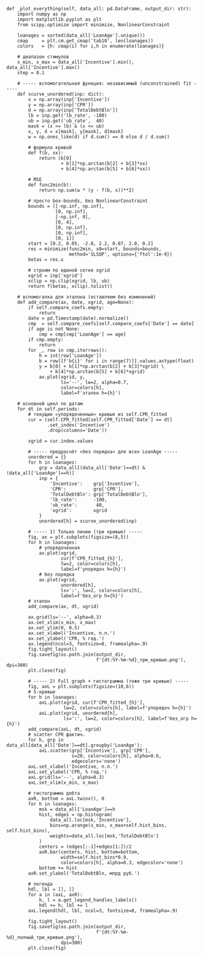     def _plot_everything(self, data_all: pd.DataFrame, output_dir: str):
        import numpy as np
        import matplotlib.pyplot as plt
        from scipy.optimize import minimize, NonlinearConstraint

        loanages = sorted(data_all['LoanAge'].unique())
        cmap     = plt.cm.get_cmap('tab10', len(loanages))
        colors   = {h: cmap(i) for i,h in enumerate(loanages)}

        # диапазон стимулов
        x_min, x_max = data_all['Incentive'].min(), data_all['Incentive'].max()
        step = 0.1

        # ----- вспомогательная функция: независимый (unconstrained) fit -----
        def scurve_unordered(inp: dict):
            x = np.array(inp['Incentive'])
            y = np.array(inp['CPR'])
            d = np.array(inp['TotalDebtBln'])
            lb = inp.get('lb_rate', -100)
            ub = inp.get('ub_rate',  40)
            mask = (x >= lb) & (x <= ub)
            x, y, d = x[mask], y[mask], d[mask]
            w = np.ones_like(d) if d.sum() == 0 else d / d.sum()

            # формула кривой
            def f(b, xx):
                return (b[0]
                        + b[1]*np.arctan(b[2] + b[3]*xx)
                        + b[4]*np.arctan(b[5] + b[6]*xx))

            # MSE
            def func2min(b):
                return np.sum(w * (y - f(b, x))**2)

            # просто box-bounds, без NonlinearConstraint
            bounds = [[-np.inf, np.inf],
                      [0, np.inf],
                      [-np.inf, 0],
                      [0, 4],
                      [0, np.inf],
                      [0, np.inf],
                      [0, 1]]
            start = [0.2, 0.05, -2.0, 2.2, 0.07, 2.0, 0.2]
            res = minimize(func2min, x0=start, bounds=bounds,
                           method='SLSQP', options={'ftol':1e-9})
            betas = res.x

            # строим по единой сетке xgrid
            xgrid = inp['xgrid']
            xclip = np.clip(xgrid, lb, ub)
            return f(betas, xclip).tolist()

        # вспомогалка для эталона (оставляем без изменений)
        def add_compare(ax, date, xgrid, age=None):
            if self.compare_coefs.empty:
                return
            date = pd.Timestamp(date).normalize()
            cmp  = self.compare_coefs[self.compare_coefs['Date'] == date]
            if age is not None:
                cmp = cmp[cmp['LoanAge'] == age]
            if cmp.empty:
                return
            for _, row in cmp.iterrows():
                h = int(row['LoanAge'])
                b = row[[f'b{i}' for i in range(7)]].values.astype(float)
                y = b[0] + b[1]*np.arctan(b[2] + b[3]*xgrid) \
                    + b[4]*np.arctan(b[5] + b[6]*xgrid)
                ax.plot(xgrid, y,
                        ls='--', lw=2, alpha=0.7,
                        color=colors[h],
                        label=f'эталон h={h}')

        # основной цикл по датам
        for dt in self.periods:
            # текущие «упорядоченные» кривые из self.CPR_fitted
            cur = (self.CPR_fitted[self.CPR_fitted['Date'] == dt]
                   .set_index('Incentive')
                   .drop(columns='Date'))

            xgrid = cur.index.values

            # ----- предрасчёт «без порядка» для всех LoanAge -----
            unordered = {}
            for h in loanages:
                grp = data_all[(data_all['Date']==dt) & (data_all['LoanAge']==h)]
                inp = {
                    'Incentive':    grp['Incentive'],
                    'CPR':          grp['CPR'],
                    'TotalDebtBln': grp['TotalDebtBln'],
                    'lb_rate':      -100,
                    'ub_rate':       40,
                    'xgrid':        xgrid
                }
                unordered[h] = scurve_unordered(inp)

            # ----- 1) Только линии (три кривые) -----
            fig, ax = plt.subplots(figsize=(8,5))
            for h in loanages:
                # упорядоченная
                ax.plot(xgrid,
                        cur[f'CPR_fitted_{h}'],
                        lw=2, color=colors[h],
                        label=f'упорядоч h={h}')
                # без порядка
                ax.plot(xgrid,
                        unordered[h],
                        ls=':', lw=2, color=colors[h],
                        label=f'без_огр h={h}')
            # эталон
            add_compare(ax, dt, xgrid)

            ax.grid(ls='--', alpha=0.3)
            ax.set_xlim(x_min, x_max)
            ax.set_ylim(0, 0.5)
            ax.set_xlabel('Incentive, п.п.')
            ax.set_ylabel('CPR, % год.')
            ax.legend(ncol=3, fontsize=8, framealpha=.9)
            fig.tight_layout()
            fig.savefig(os.path.join(output_dir,
                                     f'{dt:%Y-%m-%d}_три_кривые.png'), dpi=300)
            plt.close(fig)

            # ----- 2) Full graph + гистограмма (тоже три кривые) -----
            fig, axL = plt.subplots(figsize=(10,6))
            # S-кривые
            for h in loanages:
                axL.plot(xgrid, cur[f'CPR_fitted_{h}'],
                         lw=2, color=colors[h], label=f'упорядоч h={h}')
                axL.plot(xgrid, unordered[h],
                         ls=':', lw=2, color=colors[h], label=f'без_огр h={h}')
            add_compare(axL, dt, xgrid)
            # scatter CPR фактич.
            for h, grp in data_all[data_all['Date']==dt].groupby('LoanAge'):
                axL.scatter(grp['Incentive'], grp['CPR'],
                            s=20, color=colors[h], alpha=0.6,
                            edgecolors='none')
            axL.set_xlabel('Incentive, п.п.')
            axL.set_ylabel('CPR, % год.')
            axL.grid(ls='--', alpha=0.3)
            axL.set_xlim(x_min, x_max)

            # гистограмма дебта
            axR, bottom = axL.twinx(), 0
            for h in loanages:
                msk = data_all['LoanAge']==h
                hist, edges = np.histogram(
                    data_all.loc[msk,'Incentive'],
                    bins=np.arange(x_min, x_max+self.hist_bins, self.hist_bins),
                    weights=data_all.loc[msk,'TotalDebtBln']
                )
                centers = (edges[:-1]+edges[1:])/2
                axR.bar(centers, hist, bottom=bottom,
                        width=self.hist_bins*0.9,
                        color=colors[h], alpha=0.3, edgecolor='none')
                bottom += hist
            axR.set_ylabel('TotalDebtBln, млрд руб.')

            # легенда
            hdl, lbl = [], []
            for a in (axL, axR):
                h, l = a.get_legend_handles_labels()
                hdl += h; lbl += l
            axL.legend(hdl, lbl, ncol=3, fontsize=8, framealpha=.9)

            fig.tight_layout()
            fig.savefig(os.path.join(output_dir,
                                     f'{dt:%Y-%m-%d}_полный_три_кривые.png'),
                        dpi=300)
            plt.close(fig)
